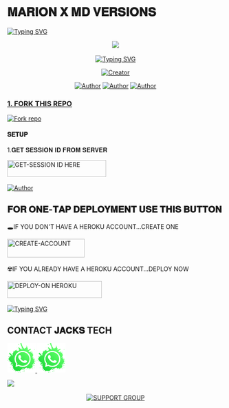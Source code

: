 #        𝐌𝐀𝐑𝐈𝐎𝐍 𝐗 𝐌𝐃 𝐕𝐄𝐑𝐒𝐈𝐎𝐍𝐒

   <a>
                                      <a href="https://git.io/typing-svg"><img src="https://readme-typing-svg.demolab.com?font=Jersey+20+Charted&size=30&pause=1000&color=F71515&width=435&lines=BOT+100%25+LEGIT" alt="Typing SVG" /></a>   
            
<p align="center"> 
<up A simple WhatsApp User Bot Coded By JACKSMOHAA🔥</u>
</p>
<p align="center">
<img src="https://files.catbox.moe/6i7iss.jpg"/>       
<p align="center">
  <a href="https://git.io/typing-svg"><img src="https://readme-typing-svg.demolab.com?font=EB+Garamond&weight=800&size=25&duration=4000&pause=1000&random=false&width=435&lines=+•__I'M+𝐌𝐀𝐑𝐈𝐎𝐍_𝐗+MD__•;MULTI-DEVICE+WHATSAPP+BOT;DEVELOPED+BY+𝐉𝐀𝐂𝐊+MD+TECHS;RELEASED+DATE+07%2F7%2F2024."                               alt="Typing SVG" /></a>
</p> 
<p align="center">
<a href="#"><img title="Creator" src="https://img.shields.io/badge/Creator-𝐉𝐀𝐂𝐊𝐒_TECH-red.svg?style=for-the-badge&logo=github"></a>
</a>
</p>
<p align="center">
<a href="https://github.com/marion"><img title="Author" src="https://img.shields.io/badge/𝙹𝙰𝙲𝙺𝚂𝙼𝙾𝙷𝙰𝙰-black?style=for-the-badge&logo=Github"></a> <a href="https://chat.whatsapp.com/KbRV18SJxUM6bJvnGiJszt"><img title="Author" src="https://img.shields.io/badge/GROUP-black?style=for-the-badge&logo=whatsapp"></a> <a href="https://wa.me/254796087764"><img title="Author" src="https://img.shields.io/badge/CHAT US-black?style=for-the-badge&logo=whatsapp">
<p/>

### 1. FORK THIS REPO

<a href='(https://github.com/marion-jacks/marionx)' target="_blank"><img alt='Fork repo' src='https://img.shields.io/badge/Fork This Repo-black?style=for-the-badge&logo=git&logoColor=white'/></a>
<p align="center">

#### 𝐒𝐄𝐓𝐔𝐏


1.𝐆𝐄𝐓 𝐒𝐄𝐒𝐒𝐈𝐎𝐍 𝐈𝐃 𝐅𝐑𝐎𝐌 𝐒𝐄𝐑𝐕𝐄𝐑


  <a href="https://marionx.onrender.com"><img title="GET-SESSION ID HERE" src="https://img.shields.io/badge/GET-SESSION ID HERE-h?color=green&style=for-the-badge&logo=nike" width="230" height="38.45"/></a></p>  


<p align="left">
<a href="https://marionx.onrender.com"><img height= "30" title="Author" src="https://img.shields.io/badge/𝗦𝗘𝗦𝗦𝗜𝗢𝗡-green?style=for-the-badge&logo=render"></a>
<p/>  

 ## 𝐅𝐎𝐑 𝐎𝐍𝐄-𝐓𝐀𝐏 𝐃𝐄𝐏𝐋𝐎𝐘𝐌𝐄𝐍𝐓 𝐔𝐒𝐄 𝐓𝐇𝐈𝐒 𝐁𝐔𝐓𝐓𝐎𝐍

   🕳IF YOU DON'T HAVE A HEROKU ACCOUNT...CREATE ONE
   
   <a href="https://signup.heroku.com/"><img title="CREATE-ACCOUNT" src="https://img.shields.io/badge/CREATE-ACCOUNT-h?color=purple&style=for-the-badge&logo=heroku" width="180" height="43.45"/></a></p>

   ☢️IF YOU ALREADY HAVE A HEROKU ACCOUNT...DEPLOY NOW

 <a href="https://dashboard.heroku.com/new?template=https://github.com/marion-jacks/marionx"><img title="DEPLOY-ON HEROKU" src="https://img.shields.io/badge/DEPLOY-ON HEROKU-h?color=purple&style=for-the-badge&logo=heroku" width="220" height="38.45"/></a></p>

 
 [![Typing SVG](https://readme-typing-svg.herokuapp.com?font=Rockstar-ExtraBold&size=30&pause=1000&color=0000FF&center=true&vCenter=true&width=815&height=60&lines=▭+▬+▭+▬+▭+▬+▭+▬+▭+▬+▭)](https://git.io/typing-svg) 




## CONTACT 𝐉𝐀𝐂𝐊𝐒 TECH
  
   <a href="https://wa.me/254796087764"> <img src="https://raw.githubusercontent.com/shizothetechie/database/main/icon/WhatsApp.png" width="13%"> </a>
  <a href="https://whatsapp.com/channel/0029Vb58ejm35fLoqYxEhn3r"> <img src="https://raw.githubusercontent.com/shizothetechie/database/main/icon/WhatsApp.png" width="13%"> </a>
  

   
<a><img src='https://i.imgur.com/LyHic3i.gif'/>





<p align="center">
    <a href="https://chat.whatsapp.com/KbRV18SJxUM6bJvnGiJszt">
        <img height="30" title="SUPPORT GROUP" src="https://img.shields.io/badge/Support%20Group-25D366?style=for-the-badge&logo=whatsapp&logoColor=white">
    </a>
</p>
